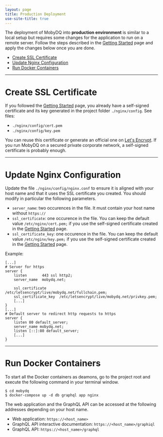 ```yaml
---
layout: page
title: Production Deployment
use-site-title: true
---
```


The deployment of MobyDQ into **production environment** is similar to a local setup but requires some changes for the application to run on a remote server. Follow the steps described in the [Getting Started](/pages/gettingstarted) page and apply the changes below once you are done.

-   [Create SSL Certificate](#create-ssl-certificate)
-   [Update Nginx Configuration](#update-nginx-configuration)
-   [Run Docker Containers](#run-docker-containers)

---

# Create SSL Certificate

If you followed the [Getting Started](/pages/gettingstarted) page, you already have a self-signed certificate and its key generated in the project folder `./nginx/config`. See files:

-   `./nginx/config/cert.pem`
-   `./nginx/config/key.pem`

You can reuse this certificate or generate an official one on [Let's Encrypt](https://letsencrypt.org/). If you run MobyDQ on a secured private corporate network, a self-signed certificate is probably enough.

---

# Update Nginx Configuration

Update the file `./nginx/config/nginx.conf` to ensure it is aligned with your host name and that it uses the SSL certificate you created. You should modify in particular the following parameters.

-   `server_name`: two occurences in the file. It must contain your host name without `https://`
-   `ssl_certificate`: one occurence in the file. You can keep the default value `/etc/nginx/cert.pem;` if you use the self-signed certificate created in the [Getting Started](/pages/gettingstarted) page.
-   `ssl_certificate_key`: one occurence in the file. You can keep the default value `/etc/nginx/key.pem;` if you use the self-signed certificate created in the [Getting Started](/pages/gettingstarted) page.

Example:

```
[...]
# Server for https
server {
    listen       443 ssl http2;
    server_name  mobydq.net;

    ssl_certificate      /etc/letsencrypt/live/mobydq.net/fullchain.pem;
    ssl_certificate_key  /etc/letsencrypt/live/mobydq.net/privkey.pem;
    [...]
}
[...]
# Default server to redirect http requests to https
server {
    listen 80 default_server;
    server_name mobydq.net;
    listen [::]:80 default_server;
    [...]
}
```

---

# Run Docker Containers

To start all the Docker containers as deamons, go to the project root and execute the following command in your terminal window.

```shell
$ cd mobydq
$ docker-compose up -d db graphql app nginx
```

The web application and the GraphQL API can be accessed at the following addresses depending on your host name.

-   Web application: `https://<host_name>`
-   GraphQL API interactive documentation: `https://<host_name>/graphiql`
-   GraphQL API: `https://<host_name>/graphql`
